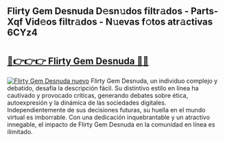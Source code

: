 ## Flirty Gem Desnuda D𝚎sn𝚞dos filtr𝚊dos - Parts-Xqf Vid𝚎os filtr𝚊dos - N𝚞evas f𝚘tos atr𝚊ctivas 6CYz4

# <h2><a href="http://mb9eag.tromn.icu/?c=Flirty+Gem+Desnuda">🔗👉👉👉 Flirty Gem Desnuda 🔗🔗</a></h2>

[![Flirty Gem Desnuda nuevo](https://i.imgur.com/pEAQMta.gif)](http://mb9eag.tromn.icu/?c=Flirty+Gem+Desnuda)
Flirty Gem Desnuda, un individuo complejo y debatido, desafía la descripción fácil. Su distintivo estilo en línea ha cautivado y provocado críticas, generando debates sobre ética, autoexpresión y la dinámica de las sociedades digitales. Independientemente de sus decisiones futuras, su huella en el mundo virtual es imborrable. Con una dedicación inquebrantable y un atractivo innegable, el impacto de Flirty Gem Desnuda en la comunidad en línea es ilimitado.
